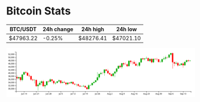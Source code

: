 # Bitcoin Stats

BTC/USDT|24h change|24h high|24h low|
|---|---|---|---|
|$47963.22|-0.25%|$48276.41|$47021.10|

<img src="./chart.svg">
